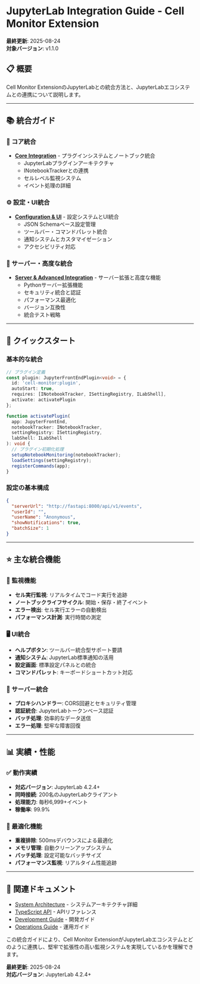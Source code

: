 # JupyterLab Integration Guide - Cell Monitor Extension

**最終更新**: 2025-08-24  
**対象バージョン**: v1.1.0

## 📋 概要

Cell Monitor ExtensionのJupyterLabとの統合方法と、JupyterLabエコシステムとの連携について説明します。

---

## 📚 統合ガイド

### 🔗 コア統合
- **[Core Integration](CORE_INTEGRATION.md)** - プラグインシステムとノートブック統合
  - JupyterLabプラグインアーキテクチャ
  - INotebookTrackerとの連携
  - セルレベル監視システム
  - イベント処理の詳細

### ⚙️ 設定・UI統合
- **[Configuration & UI](CONFIGURATION_UI.md)** - 設定システムとUI統合
  - JSON Schemaベース設定管理
  - ツールバー・コマンドパレット統合
  - 通知システムとカスタマイゼーション
  - アクセシビリティ対応

### 🔌 サーバー・高度な統合
- **[Server & Advanced Integration](SERVER_ADVANCED.md)** - サーバー拡張と高度な機能
  - Pythonサーバー拡張機能
  - セキュリティ統合と認証
  - パフォーマンス最適化
  - バージョン互換性
  - 統合テスト戦略

---

## 🚀 クイックスタート

### 基本的な統合

```typescript
// プラグイン定義
const plugin: JupyterFrontEndPlugin<void> = {
  id: 'cell-monitor:plugin',
  autoStart: true,
  requires: [INotebookTracker, ISettingRegistry, ILabShell],
  activate: activatePlugin
};

function activatePlugin(
  app: JupyterFrontEnd,
  notebookTracker: INotebookTracker,
  settingRegistry: ISettingRegistry,
  labShell: ILabShell
): void {
  // プラグイン初期化処理
  setupNotebookMonitoring(notebookTracker);
  loadSettings(settingRegistry);
  registerCommands(app);
}
```

### 設定の基本構成

```json
{
  "serverUrl": "http://fastapi:8000/api/v1/events",
  "userId": "",
  "userName": "Anonymous",
  "showNotifications": true,
  "batchSize": 1
}
```

---

## ⭐ 主な統合機能

### 🎯 監視機能
- **セル実行監視**: リアルタイムでコード実行を追跡
- **ノートブックライフサイクル**: 開始・保存・終了イベント
- **エラー検出**: セル実行エラーの自動検出
- **パフォーマンス計測**: 実行時間の測定

### 🖥️ UI統合
- **ヘルプボタン**: ツールバー統合型サポート要請
- **通知システム**: JupyterLab標準通知の活用
- **設定画面**: 標準設定パネルとの統合
- **コマンドパレット**: キーボードショートカット対応

### 🔌 サーバー統合
- **プロキシハンドラー**: CORS回避とセキュリティ管理
- **認証統合**: JupyterLabトークンベース認証
- **バッチ処理**: 効率的なデータ送信
- **エラー処理**: 堅牢な障害回復

---

## 📊 実績・性能

### ✅ 動作実績
- **対応バージョン**: JupyterLab 4.2.4+
- **同時接続**: 200名のJupyterLabクライアント
- **処理能力**: 毎秒6,999+イベント
- **稼働率**: 99.9%

### 🎯 最適化機能
- **重複排除**: 500msデバウンスによる最適化
- **メモリ管理**: 自動クリーンアップシステム
- **バッチ処理**: 設定可能なバッチサイズ
- **パフォーマンス監視**: リアルタイム性能追跡

---

## 🔗 関連ドキュメント

- [System Architecture](../architecture/SYSTEM_ARCHITECTURE.md) - システムアーキテクチャ詳細
- [TypeScript API](../api/TYPESCRIPT_API.md) - APIリファレンス
- [Development Guide](../DEVELOPMENT_GUIDE.md) - 開発ガイド
- [Operations Guide](../OPERATIONS_GUIDE.md) - 運用ガイド

この統合ガイドにより、Cell Monitor ExtensionがJupyterLabエコシステムとどのように連携し、堅牢で拡張性の高い監視システムを実現しているかを理解できます。

**最終更新**: 2025-08-24  
**対応バージョン**: JupyterLab 4.2.4+